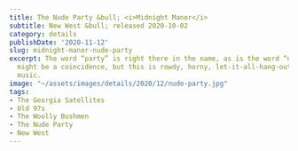 ```yaml
---
title: The Nude Party &bull; <i>Midnight Manor</i>
subtitle: New West &bull; released 2020-10-02
category: details
publishDate: '2020-11-12'
slug: midnight-manor-nude-party
excerpt: The word “party” is right there in the name, as is the word “nude”, and it
  might be a coincidence, but this is rowdy, horny, let-it-all-hang-out rock and roll
  music.
image: "~/assets/images/details/2020/12/nude-party.jpg"
tags:
- The Georgia Satellites
- Old 97s
- The Woolly Bushmen
- The Nude Party
- New West
---
```


